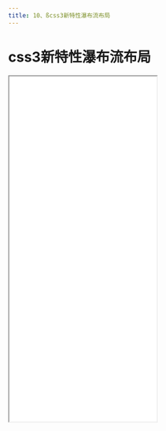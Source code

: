 ```yaml
---
title: 10、ßcss3新特性瀑布流布局
---
```


# css3新特性瀑布流布局

<iframe src='/html/htmlcss/css3/waterfall.html' height='700px'></iframe>